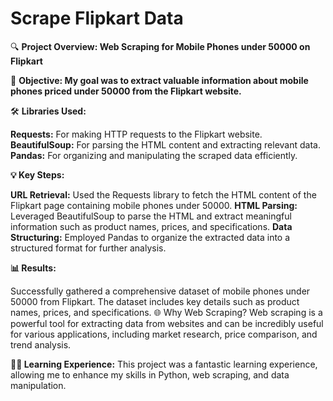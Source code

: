 # Scrape Flipkart Data

🔍 **Project Overview: Web Scraping for Mobile Phones under 50000 on Flipkart**

🚀 **Objective: My goal was to extract valuable information about mobile phones priced under 50000 from the Flipkart website.**

🛠️ **Libraries Used:**

**Requests:** For making HTTP requests to the Flipkart website.
**BeautifulSoup:** For parsing the HTML content and extracting relevant data.
**Pandas:** For organizing and manipulating the scraped data efficiently.

**💡 Key Steps:**

**URL Retrieval:** Used the Requests library to fetch the HTML content of the Flipkart page containing mobile phones under 50000.
**HTML Parsing:** Leveraged BeautifulSoup to parse the HTML and extract meaningful information such as product names, prices, and specifications.
**Data Structuring:** Employed Pandas to organize the extracted data into a structured format for further analysis.

**📊 Results:**

Successfully gathered a comprehensive dataset of mobile phones under 50000 from Flipkart.
The dataset includes key details such as product names, prices, and specifications.
🌐 Why Web Scraping?
Web scraping is a powerful tool for extracting data from websites and can be incredibly useful for various applications, including market research, price comparison, and trend analysis.

**👨‍💻 Learning Experience:**
This project was a fantastic learning experience, allowing me to enhance my skills in Python, web scraping, and data manipulation.

